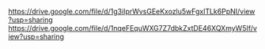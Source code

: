 https://drive.google.com/file/d/1g3iIprWvsGEeKxozlu5wFgxlTLk6PpNI/view?usp=sharing
https://drive.google.com/file/d/1nqeFEquWXG7Z7dbkZxtDE46XQXmyW5If/view?usp=sharing
